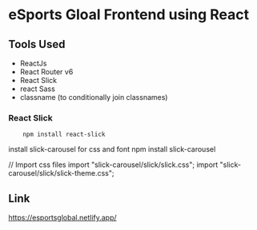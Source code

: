 # eSports Gloal Frontend using React

## Tools Used
- ReactJs
- React Router v6
- React Slick
- react Sass
- classname (to conditionally join classnames)

### React Slick
        npm install react-slick

install slick-carousel for css and font
        npm install slick-carousel
 
// Import css files
import "slick-carousel/slick/slick.css";
import "slick-carousel/slick/slick-theme.css";

## Link
https://esportsglobal.netlify.app/